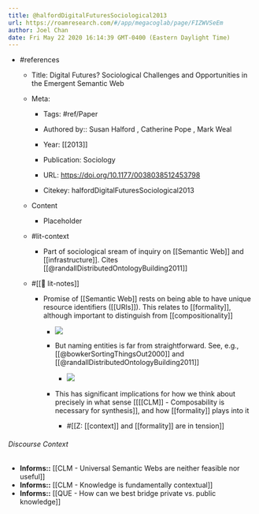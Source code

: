 ```yaml
---
title: @halfordDigitalFuturesSociological2013
url: https://roamresearch.com/#/app/megacoglab/page/FIZWVSeEm
author: Joel Chan
date: Fri May 22 2020 16:14:39 GMT-0400 (Eastern Daylight Time)
---
```


- #references

    - Title: Digital Futures? Sociological Challenges and Opportunities in the Emergent Semantic Web

    - Meta:

        - Tags: #ref/Paper

        - Authored by::  Susan Halford ,  Catherine Pope ,  Mark Weal

        - Year: [[2013]]

        - Publication: Sociology

        - URL: https://doi.org/10.1177/0038038512453798

        - Citekey: halfordDigitalFuturesSociological2013

    - Content

        - Placeholder

    - #lit-context

        - Part of sociological sream of inquiry on [[Semantic Web]] and [[infrastructure]]. Cites [[@randallDistributedOntologyBuilding2011]]

    - #[[📝 lit-notes]]

        - Promise of [[Semantic Web]] rests on being able to have unique resource identifiers ([[URIs]]). This relates to [[formality]], although important to distinguish from [[compositionality]]

            - ![](https://firebasestorage.googleapis.com/v0/b/firescript-577a2.appspot.com/o/imgs%2Fapp%2Fmegacoglab%2FM3PpiGtvzg.png?alt=media&token=e0783be4-c6dd-40fa-b76f-0805b1eb42b7)

            - But naming entities is far from straightforward. See, e.g., [[@bowkerSortingThingsOut2000]] and [[@randallDistributedOntologyBuilding2011]]

                - ![](https://firebasestorage.googleapis.com/v0/b/firescript-577a2.appspot.com/o/imgs%2Fapp%2Fmegacoglab%2FzYhdbtf4dB.png?alt=media&token=e9d60c6d-358e-4620-880d-e7cdf6360d82)

            - This has significant implications for how we think about precisely in what sense [[[[CLM]] - Composability is necessary for synthesis]], and how [[formality]] plays into it

                - #[[Z: [[context]] and [[formality]] are in tension]]

###### Discourse Context

- **Informs::** [[CLM - Universal Semantic Webs are neither feasible nor useful]]
- **Informs::** [[CLM - Knowledge is fundamentally contextual]]
- **Informs::** [[QUE - How can we best bridge private vs. public knowledge]]
